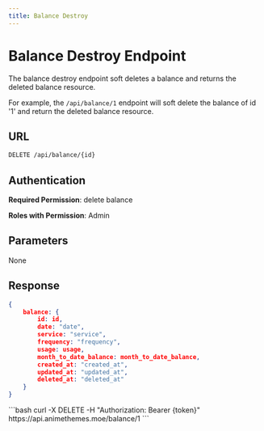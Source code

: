 ```yaml
---
title: Balance Destroy
---
```


<Block>

# Balance Destroy Endpoint

The balance destroy endpoint soft deletes a balance and returns the deleted balance resource.

For example, the `/api/balance/1` endpoint will soft delete the balance of id '1' and return the deleted balance resource.

## URL

```sh
DELETE /api/balance/{id}
```

## Authentication

**Required Permission**: delete balance

**Roles with Permission**: Admin

## Parameters

None

## Response

```json
{
    balance: {
        id: id,
        date: "date",
        service: "service",
        frequency: "frequency",
        usage: usage,
        month_to_date_balance: month_to_date_balance,
        created_at: "created_at",
        updated_at: "updated_at",
        deleted_at: "deleted_at"
    }
}
```

<Example>

<CURL>
```bash
curl -X DELETE -H "Authorization: Bearer {token}" https://api.animethemes.moe/balance/1
```
</CURL>

</Example>

</Block>
